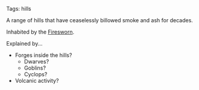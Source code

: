 Tags: hills

A range of hills that have ceaselessly billowed smoke and ash for decades. 

Inhabited by the [Firesworn](Firesworn).

Explained by...

- Forges inside the hills? 
	- Dwarves?
    - Goblins?
    - Cyclops?
- Volcanic activity?